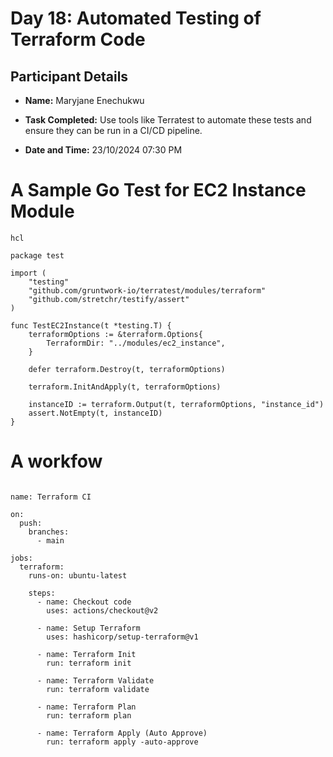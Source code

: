 #  Day 18: Automated Testing of Terraform Code
## Participant Details

- **Name:** Maryjane Enechukwu
- **Task Completed:** Use tools like Terratest to automate these tests and ensure they can be run in a CI/CD pipeline.

- **Date and Time:** 23/10/2024 07:30 PM


# A Sample Go Test for EC2 Instance Module
```
hcl

package test

import (
    "testing"
    "github.com/gruntwork-io/terratest/modules/terraform"
    "github.com/stretchr/testify/assert"
)

func TestEC2Instance(t *testing.T) {
    terraformOptions := &terraform.Options{
        TerraformDir: "../modules/ec2_instance",
    }

    defer terraform.Destroy(t, terraformOptions)
    
    terraform.InitAndApply(t, terraformOptions)

    instanceID := terraform.Output(t, terraformOptions, "instance_id")
    assert.NotEmpty(t, instanceID)
}
```


# A workfow
```

name: Terraform CI

on:
  push:
    branches:
      - main

jobs:
  terraform:
    runs-on: ubuntu-latest

    steps:
      - name: Checkout code
        uses: actions/checkout@v2

      - name: Setup Terraform
        uses: hashicorp/setup-terraform@v1

      - name: Terraform Init
        run: terraform init

      - name: Terraform Validate
        run: terraform validate

      - name: Terraform Plan
        run: terraform plan

      - name: Terraform Apply (Auto Approve)
        run: terraform apply -auto-approve
```